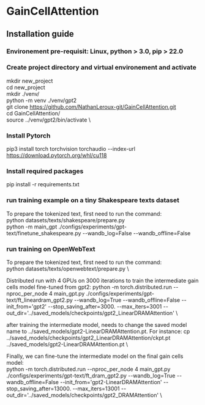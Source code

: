 # GainCellAttention

## Installation guide

### Environement pre-requisit: Linux, python > 3.0, pip > 22.0
### Create project directory and virtual environement and activate

mkdir new_project \
cd new_project \
mkdir ./venv/ \
python -m venv ./venv/gpt2 \
git clone https://github.com/NathanLeroux-git/GainCellAttention.git \
cd GainCellAttention/ \
source ../venv/gpt2/bin/activate \

### Install Pytorch
pip3 install torch torchvision torchaudio --index-url https://download.pytorch.org/whl/cu118

### Install required packages
pip install -r requirements.txt

### run training example on a tiny Shakespeare texts dataset
To prepare the tokenized text, first need to run the command: \
python datasets/texts/shakespeare/prepare.py \
python -m main_gpt ./configs/experiments/gpt-text/finetune_shakespeare.py --wandb_log=False --wandb_offline=False


### run training on OpenWebText
To prepare the tokenized text, first need to run the command: \
python datasets/texts/openwebtext/prepare.py \

Distributed run with 4 GPUs on 3000 iterations to train the intermediate gain cells model fine-tuned from gpt2:
python -m torch.distributed.run --nproc_per_node 4 main_gpt.py ./configs/experiments/gpt-text/ft_lineardram_gpt2.py --wandb_log=True --wandb_offline=False --init_from='gpt2' --stop_saving_after=3000. --max_iters=3001 --out_dir='../saved_models/checkpoints/gpt2_LinearDRAMAttention' \

after training the intermediate model, needs to change the saved model name to ../saved_models/gpt2-LinearDRAMAttention.pt. For instance:
cp ../saved_models/checkpoints/gpt2_LinearDRAMAttention/ckpt.pt ../saved_models/gpt2-LinearDRAMAttention.pt \

Finally, we can fine-tune the intermediate model on the final gain cells model: \
python -m torch.distributed.run --nproc_per_node 4 main_gpt.py ./configs/experiments/gpt-text/ft_dram_gpt2.py --wandb_log=True --wandb_offline=False --init_from='gpt2-LinearDRAMAttention' --stop_saving_after=13000. --max_iters=13001 --out_dir='../saved_models/checkpoints/gpt2_DRAMAttention' \
